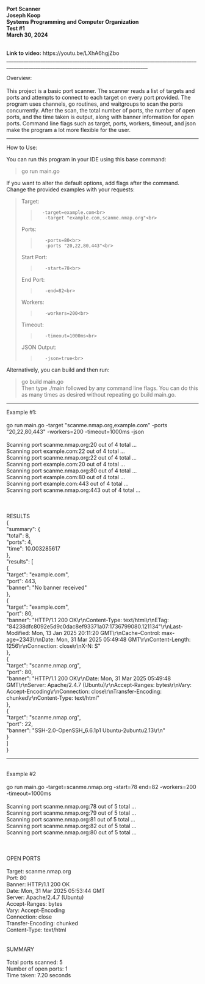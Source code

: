 <!-- README.md -->

<strong>Port Scanner</strong><br>
<strong>Joseph Koop</strong><br>
<strong>Systems Programming and Computer Organization</strong><br>
<strong>Test #1</strong><br>
<strong>March 30, 2024</strong><br>

<br>
<strong>Link to video:</strong>
https://youtu.be/LXhA6hgjZbo
________________________________________________________________________________________________________________________________________

Overview:<br>
<br>
This project is a basic port scanner. The scanner reads a list of targets and ports and attempts to connect to each target on every port provided.
The program uses channels, go routines, and waitgroups to scan the ports concurrently.
After the scan, the total number of ports, the number of open ports, and the time taken is output, along with banner information for open ports.
Command line flags such as target, ports, workers, timeout, and json make the program a lot more flexible for the user.
________________________________________________________________________________________________________________________________________

How to Use:<br>

You can run this program in your IDE using this base command:<br>
>    go run main.go <br>

If you want to alter the default options, add flags after the command. Change the provided examples with your requests:<br>
>    Target:<br>
>>       -target=example.com<br>
>>        -target "example.com,scanme.nmap.org"<br>
>    Ports:<br>
>>        -ports=80<br>
>>        -ports "20,22,80,443"<br>
>    Start Port:<br>
>>        -start=78<br>
>    End Port:<br>
>>        -end=82<br>
>    Workers:<br>
>>        -workers=200<br>
>    Timeout:<br>
>>        -timeout=1000ms<br>
>    JSON Output:<br>
>>        -json=true<br>

Alternatively, you can build and then run:<br>
>    go build main.go<br>
Then type ./main followed by any command line flags. You can do this as many times as desired without repeating go build main.go.
________________________________________________________________________________________________________________________________________

Example #1:<br>
<br>
go run main.go -target "scanme.nmap.org,example.com" -ports "20,22,80,443" -workers=200 -timeout=1000ms -json<br>
<br>
Scanning port scanme.nmap.org:20 out of 4 total ...<br>
Scanning port example.com:22 out of 4 total ...<br>
Scanning port scanme.nmap.org:22 out of 4 total ...<br>
Scanning port example.com:20 out of 4 total ...<br>
Scanning port scanme.nmap.org:80 out of 4 total ...<br>
Scanning port example.com:80 out of 4 total ...<br>
Scanning port example.com:443 out of 4 total ...<br>
Scanning port scanme.nmap.org:443 out of 4 total ...<br>
<br>
<br>
<br>
RESULTS<br>
{<br>
 "summary": {<br>
  "total": 8,<br>
  "ports": 4,<br>
  "time": 10.003285617<br>
 },<br>
 "results": [<br>
  {<br>
   "target": "example.com",<br>
   "port": 443,<br>
   "banner": "No banner received"<br>
  },<br>
  {<br>
   "target": "example.com",<br>
   "port": 80,<br>
   "banner": "HTTP/1.1 200 OK\r\nContent-Type: text/html\r\nETag: \"84238dfc8092e5d9c0dac8ef93371a07:1736799080.121134\"\r\nLast-Modified: Mon, 13 Jan 2025 20:11:20 GMT\r\nCache-Control: max-age=2343\r\nDate: Mon, 31 Mar 2025 05:49:48 GMT\r\nContent-Length: 1256\r\nConnection: close\r\nX-N: S"<br>
  },<br>
  {<br>
   "target": "scanme.nmap.org",<br>
   "port": 80,<br>
   "banner": "HTTP/1.1 200 OK\r\nDate: Mon, 31 Mar 2025 05:49:48 GMT\r\nServer: Apache/2.4.7 (Ubuntu)\r\nAccept-Ranges: bytes\r\nVary: Accept-Encoding\r\nConnection: close\r\nTransfer-Encoding: chunked\r\nContent-Type: text/html"<br>
  },<br>
  {<br>
   "target": "scanme.nmap.org",<br>
   "port": 22,<br>
   "banner": "SSH-2.0-OpenSSH_6.6.1p1 Ubuntu-2ubuntu2.13\r\n"<br>
  }<br>
 ]<br>
}<br>
________________________________________________________________________________________________________________________________________
<br>
Example #2<br>
<br>
go run main.go -target=scanme.nmap.org -start=78 end=82 -workers=200 -timeout=1000ms<br>
<br>
Scanning port scanme.nmap.org:78 out of 5 total ...<br>
Scanning port scanme.nmap.org:79 out of 5 total ...<br>
Scanning port scanme.nmap.org:81 out of 5 total ...<br>
Scanning port scanme.nmap.org:82 out of 5 total ...<br>
Scanning port scanme.nmap.org:80 out of 5 total ...<br>
<br>
<br>
<br>
OPEN PORTS<br>
<br>
Target: scanme.nmap.org<br>
Port: 80<br>
Banner: HTTP/1.1 200 OK<br>
Date: Mon, 31 Mar 2025 05:53:44 GMT<br>
Server: Apache/2.4.7 (Ubuntu)<br>
Accept-Ranges: bytes<br>
Vary: Accept-Encoding<br>
Connection: close<br>
Transfer-Encoding: chunked<br>
Content-Type: text/html<br>
<br>
<br>
SUMMARY<br>
<br>
Total ports scanned: 5 <br>
Number of open ports: 1 <br>
Time taken: 7.20 seconds<br>
